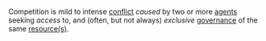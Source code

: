 Competition is mild to intense [conflict](https://github.com/gcassel/Modular-Organization-Terminology/blob/master/terms/conflict.md) *caused* by two or more [agents](https://github.com/gcassel/Modular-Organization-Terminology/blob/master/terms/agent.md) seeking *access* to, and (often, but not always) *exclusive* [governance](https://github.com/gcassel/Modular-Organization-Terminology/blob/master/terms/govern.md) of the same [resource(s)](https://github.com/gcassel/Modular-Organization-Terminology/blob/master/terms/resource.md).
